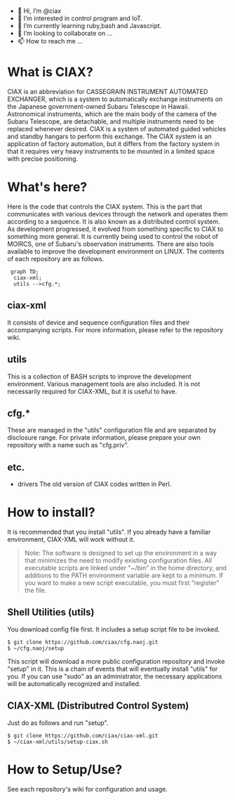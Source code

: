 - 👋 Hi, I’m @ciax
- 👀 I’m interested in control program and IoT.
- 🌱 I’m currently learning ruby,bash and Javascript.
- 💞️ I’m looking to collaborate on ...
- 📫 How to reach me ...
# What is CIAX?
 CIAX is an abbreviation for CASSEGRAIN INSTRUMENT AUTOMATED EXCHANGER, which is a system to automatically exchange instruments on the Japanese government-owned Subaru Telescope in Hawaii. Astronomical instruments, which are the main body of the camera of the Subaru Telescope, are detachable, and multiple instruments need to be replaced whenever desired. CIAX is a system of automated guided vehicles and standby hangars to perform this exchange. The CIAX system is an application of factory automation, but it differs from the factory system in that it requires very heavy instruments to be mounted in a limited space with precise positioning.
# What's here?
 Here is the code that controls the CIAX system. This is the part that communicates with various devices through the network and operates them according to a sequence. It is also known as a distributed control system. As development progressed, it evolved from something specific to CIAX to something more general. It is currently being used to control the robot of MOIRCS, one of Subaru's observation instruments. There are also tools available to improve the development environment on LINUX. The contents of each repository are as follows.
 ```mermaid
  graph TD;
   ciax-xml;
   utils -->cfg.*;
   ```
 ## ciax-xml
  It consists of device and sequence configuration files and their accompanying scripts. For more information, please refer to the repository wiki.
 ## utils
  This is a collection of BASH scripts to improve the development environment. Various management tools are also included. It is not necessarily required for CIAX-XML, but it is useful to have.
 ## cfg.*
 These are managed in the "utils" configuration file and are separated by disclosure range. For private information, please prepare your own repository with a name such as "cfg.priv".
 ## etc.
  - drivers
   The old version of CIAX codes written in Perl. 
# How to install?
 It is recommended that you install "utils". If you already have a familiar environment, CIAX-XML will work without it.
 > Note: The software is designed to set up the environment in a way that minimizes the need to modify existing configuration files. All executable scripts are linked under "~/bin" in the home directory, and additions to the PATH environment variable are kept to a minimum. If you want to make a new script executable, you must first "register" the file.
 ## Shell Utilities (utils)
  You download config file first. It includes a setup script file to be invoked.
  ```
  $ git clone https://github.com/ciax/cfg.naoj.git
  $ ~/cfg.naoj/setup
  ```
  This script will download a more public configuration repository and invoke "setup" in it. This is a chain of events that will eventually install "utils" for you. If you can use "sudo" as an administrator, the necessary applications will be automatically recognized and installed.
 ## CIAX-XML (Distributred Control System)
  Just do as follows and run "setup".
  ```
  $ git clone https://github.com/ciax/ciax-xml.git
  $ ~/ciax-xml/utils/setup-ciax.sh
  ```
# How to Setup/Use?
 See each repository's wiki for configuration and usage.
<!---
ciax/ciax is a ✨ special ✨ repository because its `README.md` (this file) appears on your GitHub profile.
You can click the Preview link to take a look at your changes.
--->
